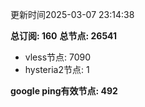更新时间2025-03-07 23:14:38

**总订阅: 160**
**总节点: 26541**
- vless节点: 7090
- hysteria2节点: 1

**google ping有效节点: 492**
